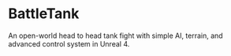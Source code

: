 # BattleTank
An  open-world head to head tank fight with simple AI, terrain, and advanced control system in Unreal 4.



